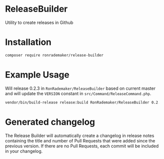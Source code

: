 # ReleaseBuilder
Utility to create releases in Github

# Installation

``` bash 
composer require ronrademaker/release-builder
```

# Example Usage

Will release 0.2.3 in ```RonRademaker/ReleaseBuilder``` based on current master and will update the ```VERSION``` constant in ```src/Command/ReleaseCommand.php```.

``` bash
vendor/bin/build-release release:build RonRademaker/ReleaseBuilder 0.2.3 0.2-dev --version-constant=src/Command/ReleaseCommand.php::VERSION --branch=master
```

# Generated changelog

The Release Builder will automatically create a changelog in release notes containing the title and number of Pull Requests that were added since the previous version. If there are no Pull Requests, each commit will be included in your changelog.
